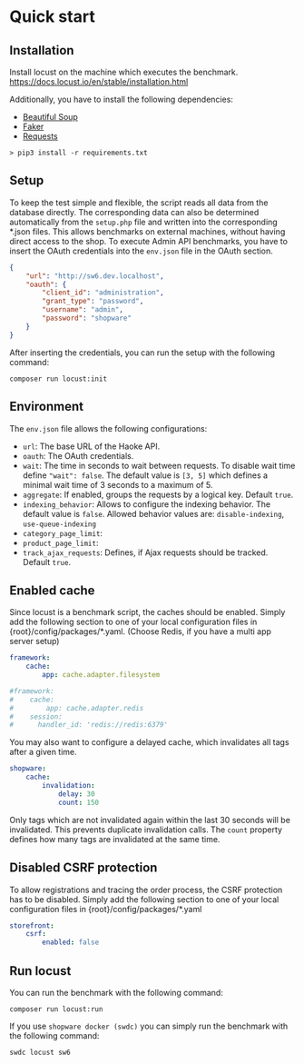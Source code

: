 # Quick start

## Installation

Install locust on the machine which executes the benchmark. https://docs.locust.io/en/stable/installation.html

Additionally, you have to install the following dependencies:
- [Beautiful Soup](hhttps://pypi.org/project/beautifulsoup4/)
- [Faker](https://faker.readthedocs.io/en/master/)
- [Requests](hhttps://pypi.org/project/requests/)

```shell
> pip3 install -r requirements.txt
```

## Setup

To keep the test simple and flexible, the script reads all data from the database directly.
The corresponding data can also be determined automatically from the `setup.php` file and written into the corresponding *.json files.
This allows benchmarks on external machines, without having direct access to the shop.
To execute Admin API benchmarks, you have to insert the OAuth credentials into the `env.json` file in the OAuth section.

```json
{
    "url": "http://sw6.dev.localhost",
    "oauth": {
        "client_id": "administration",
        "grant_type": "password",
        "username": "admin",
        "password": "shopware"
    }
}
```

After inserting the credentials, you can run the setup with the following command:
```shell
composer run locust:init
```

## Environment

The `env.json` file allows the following configurations:
- `url`: The base URL of the Haoke API.
- `oauth`: The OAuth credentials.
- `wait`: The time in seconds to wait between requests. To disable wait time define `"wait": false`. The default value is `[3, 5]` which defines a minimal wait time of 3 seconds to a maximum of 5.
- `aggregate`: If enabled, groups the requests by a logical key. Default `true`.
- `indexing_behavior`: Allows to configure the indexing behavior. The default value is `false`. Allowed behavior values are: `disable-indexing`, `use-queue-indexing`
- `category_page_limit`: 
- `product_page_limit`: 
- `track_ajax_requests`: Defines, if Ajax requests should be tracked. Default `true`.

## Enabled cache
Since locust is a benchmark script, the caches should be enabled.
Simply add the following section to one of your local configuration files in {root}/config/packages/*.yaml. 
(Choose Redis, if you have a multi app server setup)

```yaml
framework:
    cache:
        app: cache.adapter.filesystem

#framework:
#    cache:
#        app: cache.adapter.redis
#    session:
#      handler_id: 'redis://redis:6379'
```

You may also want to configure a delayed cache, which invalidates all tags after a given time.
```yaml
shopware:
    cache:
        invalidation:
            delay: 30
            count: 150
```
Only tags which are not invalidated again within the last 30 seconds will be invalidated. This prevents duplicate invalidation calls. The `count` property defines how many tags are invalidated at the same time.

## Disabled CSRF protection 
To allow registrations and tracing the order process, the CSRF protection has to be disabled. 
Simply add the following section to one of your local configuration files in {root}/config/packages/*.yaml

```yaml
storefront:
    csrf:
        enabled: false
```

## Run locust
You can run the benchmark with the following command:
```shell
composer run locust:run
```

If you use `shopware docker (swdc)` you can simply run the benchmark with the following command:
```shell
swdc locust sw6 
```

